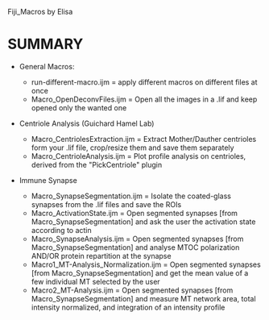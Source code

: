 Fiji_Macros by Elisa

# SUMMARY
- General Macros:
    - run-different-macro.ijm = apply different macros on different files at once
    - Macro_OpenDeconvFiles.ijm = Open all the images in a .lif and keep opened only the wanted one
 
- Centriole Analysis (Guichard Hamel Lab)
    - Macro_CentriolesExtraction.ijm = Extract Mother/Dauther centrioles form your .lif file, crop/resize them and save them separately
    - Macro_CentrioleAnalysis.ijm = Plot profile analysis on centrioles, derived from the "PickCentriole" plugin
  
- Immune Synapse
    - Macro_SynapseSegmentation.ijm = Isolate the coated-glass synapses from the .lif files and save the ROIs
    - Macro_ActivationState.ijm = Open segmented synapses [from Macro_SynapseSegmentation] and ask the user the activation state according to actin
    - Macro_SynapseAnalysis.ijm = Open segmented synapses [from Macro_SynapseSegmentation] and analyse MTOC polarization AND/OR protein repartition at the synapse
    - Macro1_MT-Analysis_Normalization.ijm = Open segmented synapses [from Macro_SynapseSegmentation] and get the mean value of a few individual MT selected by the user
    - Macro2_MT-Analysis.ijm = Open segmented synapses [from Macro_SynapseSegmentation] and measure MT network area, total intensity normalized, and integration of an intensity profile

